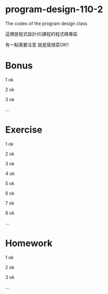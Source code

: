 # program-design-110-2
The codes of the program design class

這裡是程式設計(II)課程的程式碼專區

有一點需要注意
就是窩很菜OK!!

# Bonus
1 ok 

2 ok 

3 ok 

...
# Exercise
1 ok

2 ok

3 ok

4 ok

5 ok

6 ok

7 ok

8 ok

...
# Homework
1 ok

2 ok

3 ok

...
